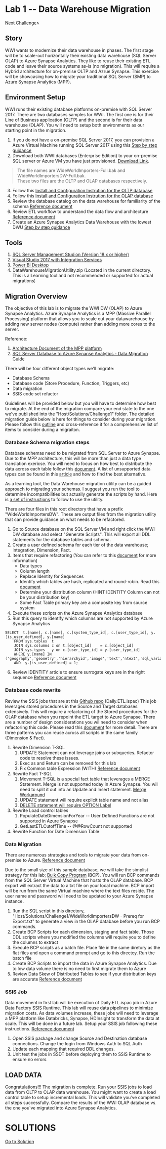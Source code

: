 # Lab 1 -- Data Warehouse Migration

[Next Challenge>](/Host/Guide/Challenge2/Readme.md)

## Story

WWI wants to modernize their data warehouse in phases.  The first stage will be to scale-out horizontally their existing data warehouse (SQL Server OLAP) to Azure Synapse Analytics.
They like to reuse their existing ETL code and leave their source systems as-is (no migration).  This will require a Hybrid architecture for on-premise OLTP and Azrue Synapse.  This exercise will
be showcasing how to migrate your traditional SQL Server (SMP) to Azure Synapse Analytics (MPP).

## Environment Setup

WWI runs their existing database platforms on-premise with SQL Server 2017.  There are two databases samples for WWI.  The first one is for their Line of Business application (OLTP) and the second
is for their data warehouse (OLAP).  You will need to setup both environments as our starting point in the migration.

1. If you do not have a on-premise SQL Server 2017, you can provision a Azure Virtual Machine running SQL Server 2017 using this [Step by step guidance](https://docs.microsoft.com/en-us/azure/virtual-machines/windows/sql/virtual-machines-windows-portal-sql-server-provision#1-configure-basic-settings)
2. Download both WWI databases (Enterprise Edition) to your on-premise SQL server or Azure VM you have just provisioned. [Download Link](https://github.com/Microsoft/sql-server-samples/releases/tag/wide-world-importers-v1.0). 
>The file names are WideWorldImporters-Full.bak and WideWorldImportersDW-Full.bak.  
>These two files are the OLTP and OLAP databases respectively.
3. Follow this [Install and Configuration Instrution for the OLTP database](https://docs.microsoft.com/en-us/sql/samples/wide-world-importers-oltp-install-configure?view=sql-server-ver15)
4. Follow this [Install and Configuration Instrution for the OLAP database](https://docs.microsoft.com/en-us/sql/samples/wide-world-importers-dw-install-configure?view=sql-server-ver15)
5. Review the database catalog on the data warehouse for familiarity of the schema [Reference document](https://docs.microsoft.com/en-us/sql/samples/wide-world-importers-dw-database-catalog?view=sql-server-ver15)
6. Review ETL workflow to understand the data flow and architecture [Reference document](https://docs.microsoft.com/en-us/sql/samples/wide-world-importers-perform-etl?view=sql-server-ver15)
7. Create an Azure Synapse Analytics Data Warehouse with the lowest DWU [Step by step guidance](https://docs.microsoft.com/en-us/azure/synapse-analytics/sql-data-warehouse/create-data-warehouse-portal)

## Tools

1. [SQL Server Management Studion (Version 18.x or higher)](https://docs.microsoft.com/en-us/sql/ssms/download-sql-server-management-studio-ssms?view=sql-server-ver15)
2. [Visual Studio 2017 with Integration Services](https://docs.microsoft.com/en-us/azure/virtual-machines/windows/sql/virtual-machines-windows-portal-sql-server-provision#1-configure-basic-settings) 
3. [Power BI Desktop](https://www.microsoft.com/en-us/download/details.aspx?id=58494)
4. DataWarehouseMigrationUtility.zip (Located in the current directory. This is a Learning tool and not recommended or supported for actual migrations)


## Migration Overview

The objective of this lab is to migrate the WWI DW (OLAP) to Azure Synapse Analytics.  Azure Synapse Analytics is a MPP (Massive Parallel Processing) platform that allows you to scale out your 
datawarehouse by adding new server nodes (compute) rather than adding more cores to the server.  

Reference:
1. [Architecture Document of the MPP platform](https://docs.microsoft.com/en-us/azure/synapse-analytics/sql-data-warehouse/massively-parallel-processing-mpp-architecture)
2. [SQL Server Database to Azure Synapse Analytics - Data Migration Guide](https://datamigration.microsoft.com/scenario/sql-to-sqldw?step=1)

There will be four different object types we'll migrate:

* Database Schema
* Database code (Store Procedure, Function, Triggers, etc)
* Data migration
* SSIS code set refactor

Guidelines will be provided below but you will have to determine how best to migrate.  At the end of the migration compare your 
end state to the one we've published into the "Host/Solutions/Challenge1" folder.  The detailed migration guide below is here for things to consider during your migration. Please follow this [outline](https://techcommunity.microsoft.com/t5/datacat/migrating-data-to-azure-sql-data-warehouse-in-practice/ba-p/305355) and cross-reference it
for a comprehensive list of items to consider during a migraiton. 

### Database Schema migration steps

Database schemas need to be migrated from SQL Server to Azure Synapse.  Due to the MPP architecture, this will be more than just a data type translation exericse.  You will need to focus
on how best to distribute the data across each table follow this [document](https://docs.microsoft.com/en-us/azure/synapse-analytics/sql-data-warehouse/sql-data-warehouse-tables-overview).  A list of unsupported data types can be found in this [article](https://docs.microsoft.com/en-us/azure/synapse-analytics/sql-data-warehouse/sql-data-warehouse-tables-data-types) and how to find the best alternative. 

As a learning tool, the Data Warehouse migration utility can be a guided approach to migrating your schemas.  I suggest you run the tool to determine incompatibilities but actually generate the scripts by hand.  Here is [a set of instructions](https://www.sqlservercentral.com/articles/azure-dwh-part-11-data-warehouse-migration-utility) to follow to use the utility.  

There are four files in this root directory that have a prefix "WideWorldImportersDW".  These are output files from the migration utility that can provide guidance on what needs to be refactored.

1. Go to Source database on the SQL Server VM and right click the WWI DW database and select "Generate Scripts".  This will export all DDL statements for the database tables and schema.
2. Create a user defined schema for each tier of the data warehouse; Integration, Dimension, Fact.
3. Items that require refactoring (You can refer to this [document](https://docs.microsoft.com/en-us/sql/t-sql/statements/create-table-azure-sql-data-warehouse?view=aps-pdw-2016-au7) for more information)
    * Data types
    * Column length
    * Replace Identity for Sequences
    * Identify which tables are hash, replicated and round-robin. Read this [document](https://docs.microsoft.com/en-us/azure/synapse-analytics/sql-data-warehouse/sql-data-warehouse-tables-distribute)
    * Determine your distribution column (HINT IDENTITY Column can not be your distribution key)
    * Some Fact Table primary key are a composite key from source system
4. Execute these scripts on the Azure Synapse Analytics database
5. Run this query to identify which columns are not supported by Azure Synapse Analytics
```
SELECT  t.[name], c.[name], c.[system_type_id], c.[user_type_id], y.[is_user_defined], y.[name]
	FROM sys.tables  t
	JOIN sys.columns c on t.[object_id]    = c.[object_id]
	JOIN sys.types   y on c.[user_type_id] = y.[user_type_id]
	WHERE y.[name] IN ('geography','geometry','hierarchyid','image','text','ntext','sql_variant','timestamp','xml')
	AND  y.[is_user_defined] = 1;
```
6. Review IDENTITY article to ensure surrogate keys are in the right sequence [Reference document](https://docs.microsoft.com/en-us/azure/synapse-analytics/sql-data-warehouse/sql-data-warehouse-tables-identity)
    

### Database code rewrite

Review the SSIS jobs that are at this [Github repo](https://github.com/Microsoft/sql-server-samples/releases/tag/wide-world-importers-v1.0) (Daily.ETL.ispac)  This job leverages
stored procedures in the Source and Target databases extensively.  This will require a refactoring of the Stored procedures for the OLAP database when you repoint the ETL
target to Azure Synapse.  There are a number of design considerations you wil need to consider when refactoring this code.  Please read this [document](https://docs.microsoft.com/en-us/azure/synapse-analytics/sql-data-warehouse/sql-data-warehouse-overview-develop
) for more detail. 
There are three patterns you can reuse across all scripts in the same family (Dimension & Fact).  

1. Rewrite Dimension T-SQL 
    1. UPDATE Statement can not leverage joins or subqueries.  Refactor code to resolve these issues.  
    2. Exec as and Return can be removed for this lab
    3. Fix Common table Expression (WITH) [Reference document](https://docs.microsoft.com/en-us/sql/t-sql/queries/with-common-table-expression-transact-sql?view=sql-server-ver15#features-and-limitations-of-common-table-expressions-in--and-)
2. Rewrite Fact T-SQL
    1. Movement T-SQL is a special fact table that leverages a MERGE Statement.  Merge is not supported today in Azure Synapse.  You will need to split it out into an Update and Insert statement.  [Merge Workaround](https://docs.microsoft.com/en-us/azure/synapse-analytics/sql-data-warehouse/sql-data-warehouse-develop-ctas#replace-merge-statements)
    2. UPDATE statement will require explicit table name and not alias
    3. [DELETE statement will require OPTION Label](https://docs.microsoft.com/en-us/sql/t-sql/statements/delete-transact-sql?view=sql-server-ver15#n-using-a-label-and-a-query-hint-with-the-delete-statement)
3. Rewrite Load control tables
    1. PopulateDateDimensionForYear -- User Defined Functions are not supported in Azure Synapse
    2. GetLastETLCutoffTime -- @@RowCount not supported
4. Rewrite Function for Date Dimension Table

### Data Migration

There are numerous strategies and tools to migrate your data from on-premise to Azure. [Reference document](https://docs.microsoft.com/en-us/azure/synapse-analytics/sql-data-warehouse/design-elt-data-loading) 

Due to the small size of this sample database, we will take the simplist strategy for this lab; [Bulk Copy Program](https://docs.microsoft.com/en-us/sql/tools/bcp-utility?toc=/azure/synapse-analytics/sql-data-warehouse/toc.json&bc=/azure/synapse-analytics/sql-data-warehouse/breadcrumb/toc.json&view=azure-sqldw-latest) (BCP).  You will run BCP commands from the 
SQL Server Virtual Machine that hosts the OLAP database.  BCP export will extract the data to a txt file on your local machine.  BCP import will be run from the same Virtual
machine where the text files reside.  The user name and password will need to be updated to your Azure Synapse instance.

1. Run the SQL script in this directory, "Host/Solutions/Challenge1/WideWorldImportersDW - Prereq for Export.txt" to generate a view in the OLAP database before you run BCP commands.
2. Create BCP Scripts for each dimension, staging and fact table.  Those DDL scripts where you modified the columns will require you to define the columns to extract
3. Execute BCP scripts as a batch file.  Place file in the same diretory as the flat files and open a command prompt and go to this directoy.  Run the batch file
4. Create BCP Scripts to import the data in Azure Synapse Analytics.  Due to low data volume there is no need to first migrate them to Azure
5. Review Data Skew of Distributed Tables to see if your distribution keys are accurate [Reference document](https://github.com/rgl/azure-content/blob/master/articles/sql-data-warehouse/sql-data-warehouse-manage-distributed-data-skew.md)

### SSIS Job 

Data movement in first lab will be execution of Daily.ETL.ispac job in Azure Data Factory SSIS Runtime.  This lab will reuse data pipelines to minimize migration costs.
As data volumes increase, these jobs will need to leverage a MPP platform like Databricks, Synapse, HDInsight to transform the data at scale.  This will be done in a future lab.
Setup your SSIS job following these instructions. [Reference document](https://docs.microsoft.com/en-us/sql/integration-services/lift-shift/ssis-azure-deploy-run-monitor-tutorial?view=sql-server-ver15)

1. Open SSIS package and change Source and Destination database connections. Change the login from Windows Auth to SQL Auth
2. Update each mapping that required DDL changes.
3. Unit test the jobs in SSDT before deploying them to SSIS Runtime to ensure no errors

## LOAD DATA

Congratulations!!! The migration is complete.  Run your SSIS jobs to load data from OLTP to OLAP data warehouse.  You might want to create a load control table to setup incremental loads.  This will validate you've completed all steps successfully.  Compare the results of the WWI OLAP database vs. the one you've migrated into Azure Synapse Analytics.

# SOLUTIONS
[Go to Solution](/Host/Solutions/Challenge1)